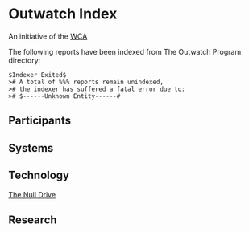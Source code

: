 # Outwatch Index

An initiative of the [WCA](wca_overview.md)

The following reports have been indexed from The Outwatch Program directory:

```cli
$Indexer Exited$
># A total of %%% reports remain unindexed,
># the indexer has suffered a fatal error due to:
># $------Unknown Entity------#
```

## Participants

## Systems

## Technology

[The Null Drive](null_drive_overview.md)

## Research
